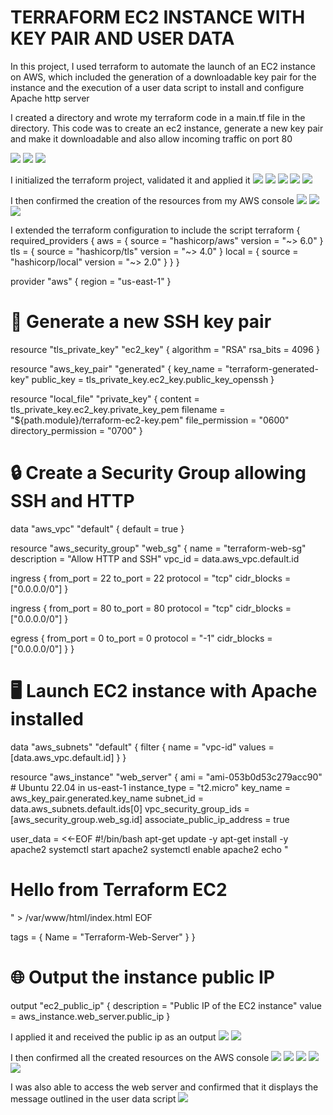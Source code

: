 # TERRAFORM EC2 INSTANCE WITH KEY PAIR AND USER DATA

In this project, I used terraform to automate the launch of an EC2 instance on AWS, which included the generation of a downloadable key pair for the instance and the execution of a user data script to install and configure Apache http server

I created a directory and wrote my terraform code in a main.tf file in the directory. This code was to create an ec2 instance, generate a new key pair and make it downloadable and also allow incoming traffic on port 80

![](./1.png)
![](./2.png)
![](./3.png)

I initialized the terraform project, validated it and applied it
![](./4.png)
![](./5.png)
![](./6.png)
![](./7.png)
![](./8.png)

I then confirmed the creation of the resources from my AWS console
![](./9.png)
![](./10.png)
![](./11.png)

I extended the terraform configuration to include the script 
terraform {
  required_providers {
    aws = {
      source  = "hashicorp/aws"
      version = "~> 6.0"
    }
    tls = {
      source  = "hashicorp/tls"
      version = "~> 4.0"
    }
    local = {
      source  = "hashicorp/local"
      version = "~> 2.0"
    }
  }
}

provider "aws" {
  region = "us-east-1"
}

# 🔐 Generate a new SSH key pair
resource "tls_private_key" "ec2_key" {
  algorithm = "RSA"
  rsa_bits  = 4096
}

resource "aws_key_pair" "generated" {
  key_name   = "terraform-generated-key"
  public_key = tls_private_key.ec2_key.public_key_openssh
}

resource "local_file" "private_key" {
  content              = tls_private_key.ec2_key.private_key_pem
  filename             = "${path.module}/terraform-ec2-key.pem"
  file_permission      = "0600"
  directory_permission = "0700"
}

# 🔒 Create a Security Group allowing SSH and HTTP
data "aws_vpc" "default" {
  default = true
}

resource "aws_security_group" "web_sg" {
  name        = "terraform-web-sg"
  description = "Allow HTTP and SSH"
  vpc_id      = data.aws_vpc.default.id

  ingress {
    from_port   = 22
    to_port     = 22
    protocol    = "tcp"
    cidr_blocks = ["0.0.0.0/0"]
  }

  ingress {
    from_port   = 80
    to_port     = 80
    protocol    = "tcp"
    cidr_blocks = ["0.0.0.0/0"]
  }

  egress {
    from_port   = 0
    to_port     = 0
    protocol    = "-1"
    cidr_blocks = ["0.0.0.0/0"]
  }
}

# 🖥️ Launch EC2 instance with Apache installed
data "aws_subnets" "default" {
  filter {
    name   = "vpc-id"
    values = [data.aws_vpc.default.id]
  }
}

resource "aws_instance" "web_server" {
  ami                    = "ami-053b0d53c279acc90"  # Ubuntu 22.04 in us-east-1
  instance_type          = "t2.micro"
  key_name               = aws_key_pair.generated.key_name
  subnet_id              = data.aws_subnets.default.ids[0]
  vpc_security_group_ids = [aws_security_group.web_sg.id]
  associate_public_ip_address = true

  user_data = <<-EOF
              #!/bin/bash
              apt-get update -y
              apt-get install -y apache2
              systemctl start apache2
              systemctl enable apache2
              echo "<h1>Hello from Terraform EC2</h1>" > /var/www/html/index.html
              EOF

  tags = {
    Name = "Terraform-Web-Server"
  }
}

# 🌐 Output the instance public IP
output "ec2_public_ip" {
  description = "Public IP of the EC2 instance"
  value       = aws_instance.web_server.public_ip
}

I applied it and received the public ip as an output 
![](./12.png)
![](./13.png)

I then confirmed all the created resources on the AWS console
![](./14.png)
![](./15.png)
![](./16.png)
![](./17.png)
![](./18.png)

I was also able to access the web server and confirmed that it displays the message outlined in the user data script
![](./19.png)